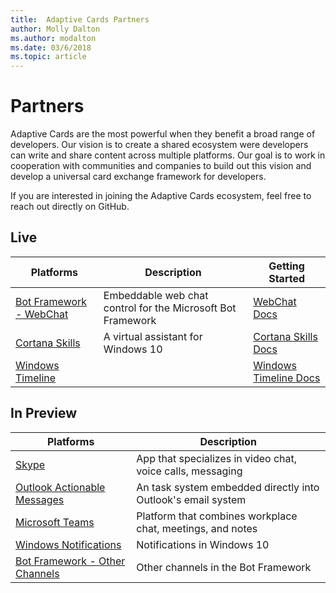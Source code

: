 ```yaml
---
title:  Adaptive Cards Partners
author: Molly Dalton 
ms.author: modalton
ms.date: 03/6/2018
ms.topic: article
---
```


# Partners 

Adaptive Cards are the most powerful when they benefit a broad range of developers. Our vision is to create a shared ecosystem were developers can write and share content across multiple platforms. Our goal is to work in cooperation with communities and companies to build out this vision and develop a universal card exchange framework for developers.


If you are interested in joining the Adaptive Cards ecosystem, feel free to reach out directly on GitHub.

## Live

Platforms | Description | Getting Started
--------|-------|-------|
[Bot Framework - WebChat](https://github.com/Microsoft/BotFramework-WebChat)  | Embeddable web chat control for the Microsoft Bot Framework | [WebChat Docs](https://docs.microsoft.com/en-us/adaptive-cards/get-started/bots)
[Cortana Skills](https://techcommunity.microsoft.com/t5/Cortana-Skills-Kit-Blog/Cortana-Skills-now-support-Adaptive-Cards/ba-p/160122)  | A virtual assistant for Windows 10 | [Cortana Skills Docs](https://docs.microsoft.com/en-us/adaptive-cards/get-started/bots)
[Windows Timeline](https://blogs.windows.com/windowsexperience/2017/12/19/announcing-windows-10-insider-preview-build-17063-pc/) | | [Windows Timeline Docs](https://docs.microsoft.com/en-us/adaptive-cards/get-started/windows)

## In Preview

Platforms | Description 
--------|-------|
[Skype](https://www.skype.com/en/)  | App that specializes in video chat, voice calls, messaging 
[Outlook Actionable Messages](https://docs.microsoft.com/en-us/outlook/actionable-messages/card-reference)  | An task system embedded directly into Outlook's email system
[Microsoft Teams](https://products.office.com/en-US/microsoft-teams/group-chat-software)  | Platform that combines workplace chat, meetings, and notes
[Windows Notifications](https://msdn.microsoft.com/en-us/library/windows/desktop/ee330740(v=vs.85).aspxs)  | Notifications in Windows 10
[Bot Framework - Other Channels](https://dev.botframework.com/)  | Other channels in the Bot Framework 


